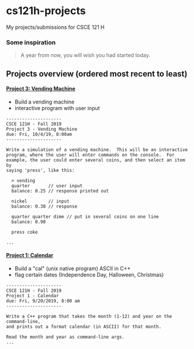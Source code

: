 # cs121h-projects
My projects/submissions for CSCE 121 H

### Some inspiration
> A year from now, you will wish you had started today.

## Projects overview (ordered most recent to least)

#### [Project 3: Vending Machine](http://faculty.cse.tamu.edu/ioerger/cs121h-fall19/Project3.txt)
- Build a vending machine
- interactive program with user input
```
---------------------
CSCE 121H - Fall 2019
Project 3 - Vending Machine
due: Fri, 10/4/19, 8:00am
---------------------

Write a simulation of a vending machine.  This will be an interactive
program, where the user will enter commands on the console.  For
example, the user could enter several coins, and then select an item by
saying 'press', like this:

  > vending
  quarter       // user input
  balance: 0.25 // response printed out

  nickel        // input
  balance: 0.30 // response

  quarter quarter dime // put in several coins on one line
  balance: 0.90 

  press coke

...
```

#### [Project 1: Calendar](http://faculty.cse.tamu.edu/ioerger/cs121h-fall19/Project1.txt)
- Build a "cal" (unix native program) ASCII in C++
- flag certain dates (Independence Day, Halloween, Christmas)
```
---------------------
CSCE 121H - Fall 2019
Project 1 - Calendar
due: Fri, 9/20/2019, 8:00 am
---------------------

Write a C++ program that takes the month (1-12) and year on the command-line,
and prints out a format calendar (in ASCII) for that month.

Read the month and year as command-line args.
...
```